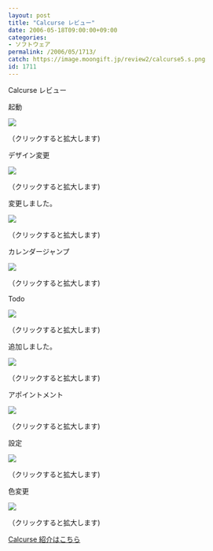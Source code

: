 ```yaml
---
layout: post
title: "Calcurse レビュー"
date: 2006-05-18T09:00:00+09:00
categories:
- ソフトウェア
permalink: /2006/05/1713/
catch: https://image.moongift.jp/review2/calcurse5.s.png
id: 1711
---
```

Calcurse レビュー  
<!--more-->

起動

  

[![](https://image.moongift.jp/review2/calcurse1.s.png)](https://image.moongift.jp/review2/calcurse1.png)  
  
（クリックすると拡大します)

  

デザイン変更

  

[![](https://image.moongift.jp/review2/calcurse2.s.png)](https://image.moongift.jp/review2/calcurse2.png)  
  
（クリックすると拡大します)

  

変更しました。

  

[![](https://image.moongift.jp/review2/calcurse3.s.png)](https://image.moongift.jp/review2/calcurse3.png)  
  
（クリックすると拡大します)

  

カレンダージャンプ

  

[![](https://image.moongift.jp/review2/calcurse4.s.png)](https://image.moongift.jp/review2/calcurse4.png)  
  
（クリックすると拡大します)

  

Todo

  

[![](https://image.moongift.jp/review2/calcurse5.s.png)](https://image.moongift.jp/review2/calcurse5.png)  
  
（クリックすると拡大します)

  

追加しました。

  

[![](https://image.moongift.jp/review2/calcurse6.s.png)](https://image.moongift.jp/review2/calcurse6.png)  
  
（クリックすると拡大します)

  

アポイントメント

  

[![](https://image.moongift.jp/review2/calcurse7.s.png)](https://image.moongift.jp/review2/calcurse7.png)  
  
（クリックすると拡大します)

  

設定

  

[![](https://image.moongift.jp/review2/calcurse8.s.png)](https://image.moongift.jp/review2/calcurse8.png)  
  
（クリックすると拡大します)

  

色変更

  

[![](https://image.moongift.jp/review2/calcurse9.s.png)](https://image.moongift.jp/review2/calcurse9.png)  
  
（クリックすると拡大します)

  

[Calcurse 紹介はこちら](http://oss.moongift.jp/intro/i-1711.html)

